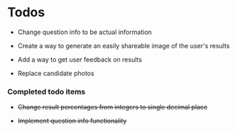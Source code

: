 # Todos

* Change question info to be actual information


* Create a way to generate an easily shareable image of the user's results

* Add a way to get user feedback on results

* Replace candidate photos

### Completed todo items

* <del> Change result percentages from integers to single decimal place

* <del>Implement question info functionality
